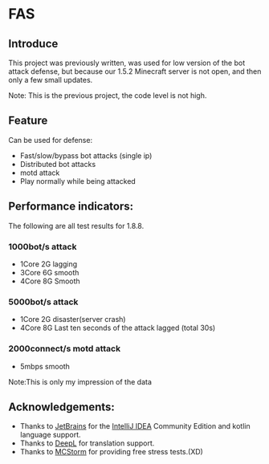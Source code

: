 # FAS
## Introduce
This project was previously written, was used for low version of the bot attack defense, but because our 1.5.2 Minecraft server is not open, and then only a few small updates.

Note: This is the previous project, the code level is not high.
## Feature
Can be used for defense:
- Fast/slow/bypass bot attacks (single ip)
- Distributed bot attacks
- motd attack
- Play normally while being attacked
## Performance indicators:
The following are all test results for 1.8.8.
### 1000bot/s attack
- 1Core 2G lagging
- 3Core 6G smooth
- 4Core 8G Smooth
### 5000bot/s attack
- 1Core 2G disaster(server crash)
- 4Core 8G Last ten seconds of the attack lagged (total 30s)
### 2000connect/s motd attack
- 5mbps smooth

Note:This is only my impression of the data
## Acknowledgements:
- Thanks to [JetBrains](https://www.jetbrains.com/) for the [IntelliJ IDEA](https://www.jetbrains.com/idea/download/) Community Edition and kotlin language support.
- Thanks to [DeepL](https://www.deepl.com/) for translation support.
- Thanks to [MCStorm](https://mcstorm.io/) for providing free stress tests.(XD)